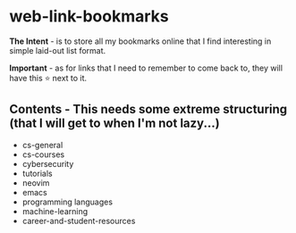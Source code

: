# web-link-bookmarks

**The Intent** - is to store all my bookmarks online that I find interesting in simple laid-out list format.

**Important** - as for links that I need to remember to come back to, they will have this :star: next to it.

## Contents - This needs some extreme structuring (that I will get to when I'm not lazy...)

- cs-general
- cs-courses
- cybersecurity
- tutorials
- neovim
- emacs
- programming languages
- machine-learning
- career-and-student-resources
